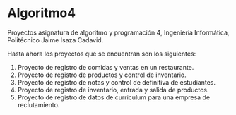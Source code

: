 # Algoritmo4
Proyectos asignatura de algoritmo y programación 4, Ingeniería Informática, Politécnico Jaime Isaza Cadavid.

Hasta ahora los proyectos que se encuentran son los siguientes:

1. Proyecto de registro de comidas y ventas en un restaurante.
2. Proyecto de registro de productos y control de inventario.
3. Proyecto de registro de notas y control de definitiva de estudiantes.
4. Proyecto de registro de inventario, entrada y salida de productos.
5. Proyecto de registro de datos de curriculum para una empresa de reclutamiento.
